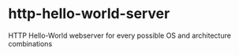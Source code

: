 # http-hello-world-server
HTTP Hello-World webserver for every possible OS and architecture combinations
